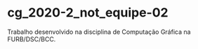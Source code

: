 # cg_2020-2_not_equipe-02
Trabalho desenvolvido na disciplina de Computação Gráfica na FURB/DSC/BCC.
